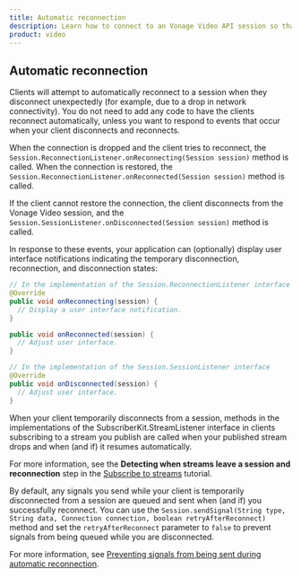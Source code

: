 ```yaml
--- 
title: Automatic reconnection 
description: Learn how to connect to an Vonage Video API session so that participants can use audio, video, and messaging functionality in your Android application.
product: video 
---
```


## Automatic reconnection

Clients will attempt to automatically reconnect to a session when they disconnect unexpectedly (for example, due to a drop in network connectivity). You do not need to add any code to have the clients reconnect automatically, unless you want to respond to events that occur when your client disconnects and reconnects.

<!-- OPT-TODO: For sample code that demonstrates the use of these events, see the [Vonage Video-reconnection](https://github.com/opentok/opentok-reconnection/) repo on GitHub.-->

When the connection is dropped and the client tries to reconnect, the `Session.ReconnectionListener.onReconnecting(Session session)` method is called. When the connection is restored, the `Session.ReconnectionListener.onReconnected(Session session)` method is called.

If the client cannot restore the connection, the client disconnects from the Vonage Video session, and the `Session.SessionListener.onDisconnected(Session session)` method is called.

In response to these events, your application can (optionally) display user interface notifications indicating the temporary disconnection, reconnection, and disconnection states:

```java
// In the implementation of the Session.ReconnectionListener interface
@Override
public void onReconnecting(session) {
  // Display a user interface notification.
}

public void onReconnected(session) {
  // Adjust user interface.
}

// In the implementation of the Session.SessionListener interface
@Override
public void onDisconnected(session) {
  // Adjust user interface.
}
```

When your client temporarily disconnects from a session, methods in the implementations of the SubscriberKit.StreamListener interface in clients subscribing to a stream you publish are called when your published stream drops and when (and if) it resumes automatically.

For more information, see the **Detecting when streams leave a session and reconnection** step in the [Subscribe to streams](/video/tutorials/subscribe-streams/introduction/android) tutorial.

By default, any signals you send while your client is temporarily disconnected from a session are queued and sent when (and if) you successfully reconnect. You can use the `Session.sendSignal(String type, String data, Connection connection, boolean retryAfterReconnect)` method and set the `retryAfterReconnect` parameter to `false` to prevent signals from being queued while you are disconnected.

For more information, see [Preventing signals from being sent during automatic reconnection](/video/tutorials/video-signaling/introduction).

